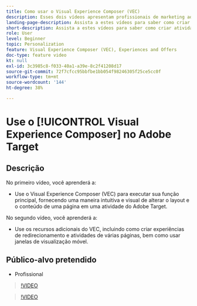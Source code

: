 ```yaml
---
title: Como usar o Visual Experience Composer (VEC)
description: Esses dois vídeos apresentam profissionais de marketing ao Adobe Target Visual Experience Composer (VEC). Assista a estes vídeos para saber como criar atividades usando o VEC.
landing-page-description: Assista a estes vídeos para saber como criar atividades usando o Visual Experience Composer (VEC).
short-description: Assista a estes vídeos para saber como criar atividades usando o Visual Experience Composer (VEC).
role: User
level: Beginner
topic: Personalization
feature: Visual Experience Composer (VEC), Experiences and Offers
doc-type: feature video
kt: null
exl-id: 3c3985c8-f033-40a1-a39e-8c2f41208d17
source-git-commit: 72f7cfcc95bbfbe1bb054f98246305f25ce5cc0f
workflow-type: tm+mt
source-wordcount: '144'
ht-degree: 38%

---
```


# Use o [!UICONTROL Visual Experience Composer] no Adobe Target

## Descrição

No primeiro vídeo, você aprenderá a:

* Use o Visual Experience Composer (VEC) para executar sua função principal, fornecendo uma maneira intuitiva e visual de alterar o layout e o conteúdo de uma página em uma atividade do Adobe Target.

No segundo vídeo, você aprenderá a:

* Use os recursos adicionais do VEC, incluindo como criar experiências de redirecionamento e atividades de várias páginas, bem como usar janelas de visualização móvel.

## Público-alvo pretendido

* Profissional

>[!VIDEO](https://video.tv.adobe.com/v/17399/?quality=12)

>[!VIDEO](https://video.tv.adobe.com/v/17401/?quality=12)
